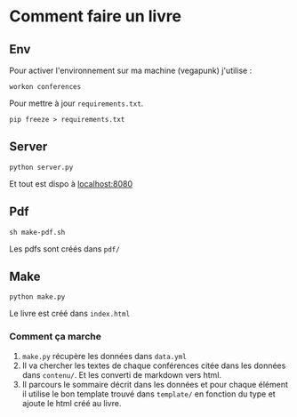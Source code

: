 # Comment faire un livre


## Env


Pour activer l'environnement sur ma machine (vegapunk) j'utilise :

```
workon conferences
```

Pour mettre à jour `requirements.txt`.

```
pip freeze > requirements.txt
```

## Server

```
python server.py
```

Et tout est dispo à [localhost:8080](http://localhost:8080/)

## Pdf

```
sh make-pdf.sh
```

Les pdfs sont créés dans `pdf/`

## Make

```
python make.py
```

Le livre est créé dans `index.html`

### Comment ça marche

1. `make.py` récupère les données dans `data.yml`
2. Il va chercher les textes de chaque conférences citée dans les données dans `contenu/`. Et les converti de markdown vers html.
3. Il parcours le sommaire décrit dans les données et pour chaque élément il utilise le bon template trouvé dans `template/` en fonction du type et ajoute le html créé au livre.




